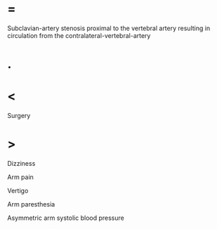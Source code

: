 # =

Subclavian-artery stenosis proximal to the vertebral artery resulting in circulation from the contralateral-vertebral-artery

# .

# <

Surgery

# >

Dizziness

Arm pain

Vertigo

Arm paresthesia

Asymmetric arm systolic blood pressure
